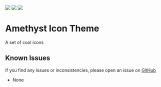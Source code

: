[![](https://vsmarketplacebadge.apphb.com/version/eamodio.amethyst-icon-theme.svg)](https://marketplace.visualstudio.com/items?itemName=eamodio.amethyst-icon-theme) [![](https://vsmarketplacebadge.apphb.com/installs/eamodio.amethyst-icon-theme.svg)](https://marketplace.visualstudio.com/items?itemName=eamodio.amethyst-icon-theme) [![](https://vsmarketplacebadge.apphb.com/rating/eamodio.amethyst-icon-theme.svg)](https://marketplace.visualstudio.com/items?itemName=eamodio.amethyst-icon-theme)

# Amethyst Icon Theme

A set of cool icons

## Known Issues

If you find any issues or inconsistencies, please open an issue on [GitHub](https://github.com/eamodio/vscode-amethyst-icon-theme/issues)

- None
